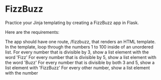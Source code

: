 # FizzBuzz

Practice your Jinja templating by creating a FizzBuzz app in Flask.

Here are the requirements:

The app should have one route, /fizzbuzz, that renders an HTML template.
In the template, loop through the numbers 1 to 100 inside of an unordered list.
For every number that is divisible by 3, show a list element with the word 'Fizz'
For every number that is divisible by 5, show a list element with the word 'Buzz'
For every number that is divisible by both 3 and 5, show a list element with 'FizzBuzz'
For every other number, show a list element with the number

